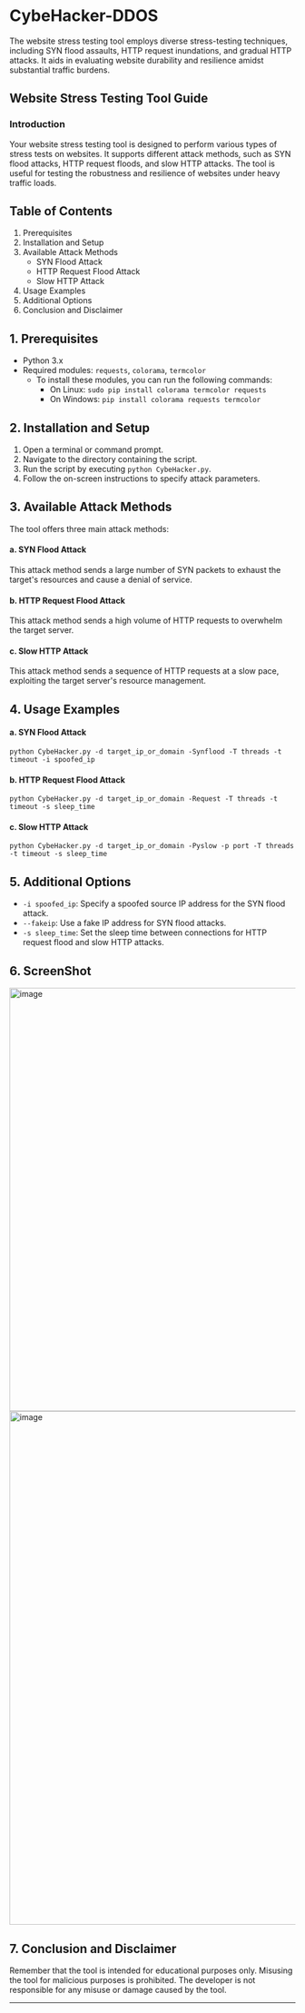 # CybeHacker-DDOS
The website stress testing tool employs diverse stress-testing techniques, including SYN flood assaults, HTTP request inundations, and gradual HTTP attacks. It aids in evaluating website durability and resilience amidst substantial traffic burdens.

## Website Stress Testing Tool Guide

### Introduction

Your website stress testing tool is designed to perform various types of stress tests on websites. It supports different attack methods, such as SYN flood attacks, HTTP request floods, and slow HTTP attacks. The tool is useful for testing the robustness and resilience of websites under heavy traffic loads.

## Table of Contents

1. Prerequisites
2. Installation and Setup
3. Available Attack Methods
    - SYN Flood Attack
    - HTTP Request Flood Attack
    - Slow HTTP Attack
4. Usage Examples
5. Additional Options
6. Conclusion and Disclaimer

## 1. Prerequisites

- Python 3.x
- Required modules: `requests`, `colorama`, `termcolor`
  - To install these modules, you can run the following commands:
    - On Linux: `sudo pip install colorama termcolor requests`
    - On Windows: `pip install colorama requests termcolor`

## 2. Installation and Setup

1. Open a terminal or command prompt.
2. Navigate to the directory containing the script.
3. Run the script by executing `python CybeHacker.py`.
4. Follow the on-screen instructions to specify attack parameters.

## 3. Available Attack Methods

The tool offers three main attack methods:

#### a. SYN Flood Attack

This attack method sends a large number of SYN packets to exhaust the target's resources and cause a denial of service.

#### b. HTTP Request Flood Attack

This attack method sends a high volume of HTTP requests to overwhelm the target server.

#### c. Slow HTTP Attack

This attack method sends a sequence of HTTP requests at a slow pace, exploiting the target server's resource management.

## 4. Usage Examples

#### a. SYN Flood Attack

```
python CybeHacker.py -d target_ip_or_domain -Synflood -T threads -t timeout -i spoofed_ip
```

#### b. HTTP Request Flood Attack

```
python CybeHacker.py -d target_ip_or_domain -Request -T threads -t timeout -s sleep_time
```

#### c. Slow HTTP Attack

```
python CybeHacker.py -d target_ip_or_domain -Pyslow -p port -T threads -t timeout -s sleep_time
```

## 5. Additional Options

- `-i spoofed_ip`: Specify a spoofed source IP address for the SYN flood attack.
- `--fakeip`: Use a fake IP address for SYN flood attacks.
- `-s sleep_time`: Set the sleep time between connections for HTTP request flood and slow HTTP attacks.

## 6. ScreenShot

<img width="746" alt="image" src="https://github.com/NxOp/CybeHacker-DDOS/assets/143170755/d53fe0a9-c01d-41ce-b587-bc8ba311a17b">

<img width="905" alt="image" src="https://github.com/NxOp/CybeHacker-DDOS/assets/143170755/ca9e8fbe-c883-4d49-9be2-22b270f2c67b">


## 7. Conclusion and Disclaimer

Remember that the tool is intended for educational purposes only. Misusing the tool for malicious purposes is prohibited. The developer is not responsible for any misuse or damage caused by the tool.

---

